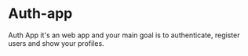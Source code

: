 # Auth-app
Auth App it's an web app and your main goal is to authenticate, register users and show your profiles.
